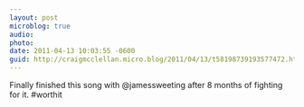 ```yaml
---
layout: post
microblog: true
audio: 
photo: 
date: 2011-04-13 10:03:55 -0600
guid: http://craigmcclellan.micro.blog/2011/04/13/t58198739193577472.html
---
```

Finally finished this song with @jamessweeting after 8 months of fighting for it. #worthit
